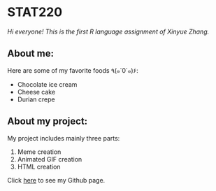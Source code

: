# STAT220   
*Hi everyone! This is the first R language assignment of Xinyue Zhang.*  
## About me:
Here are some of my favorite foods ٩(๑´0`๑)۶:  
* Chocolate ice cream
* Cheese cake
* Durian crepe
## About my project:
My project includes mainly three parts:
1. Meme creation
2. Animated GIF creation
3. HTML creation  
   
Click [here](https://github.com/XinyueZhangJ) to see my Github page.
